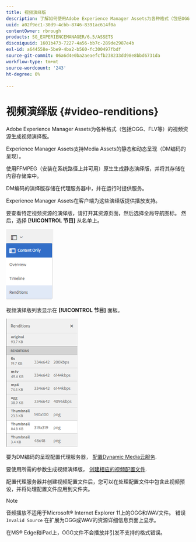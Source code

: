 ```yaml
---
title: 视频演绎版
description: 了解如何使用Adobe Experience Manager Assets为各种格式（包括OGG、FLV等）的视频资源生成视频演绎版。
uuid: a02f9ec1-30d9-4cbb-8746-8391ac614f0a
contentOwner: rbrough
products: SG_EXPERIENCEMANAGER/6.5/ASSETS
discoiquuid: 1601b473-7227-4a56-bb7c-289de2987e4b
exl-id: a644558e-5be9-4ba2-b560-fc300497fbdf
source-git-commit: 06a6d4e0ba2aeaefcfb238233dd98e8bbd6731da
workflow-type: tm+mt
source-wordcount: '243'
ht-degree: 0%

---
```


# 视频演绎版 {#video-renditions}

Adobe Experience Manager Assets为各种格式（包括OGG、FLV等）的视频资源生成视频演绎版。

Experience Manager Assets支持Media Assets的静态和动态呈现（DM编码的呈现）。

使用FFMPEG（安装在系统路径上并可用）原生生成静态演绎版，并将其存储在内容存储库中。

DM编码的演绎版存储在代理服务器中，并在运行时提供服务。

Experience Manager Assets在客户端为这些演绎版提供播放支持。

要查看特定视频资源的演绎版，请打开其资源页面，然后选择全局导航图标。 然后，选择 **[!UICONTROL 节目]** 从名单上。

![chlimage_1-478](assets/chlimage_1-478.png)

视频演绎版列表显示在 **[!UICONTROL 节目]** 面板。

![chlimage_1-479](assets/chlimage_1-479.png)

要为DM编码的呈现配置代理服务器， [配置Dynamic Media云服务](config-dynamic.md).

要使用所需的参数生成视频演绎版， [创建相应的视频配置文件](video-profiles.md).

配置代理服务器并创建视频配置文件后，您可以在处理配置文件中包含此视频预设，并将处理配置文件应用到文件夹。

>[!NOTE]
>
>音频播放不适用于Microsoft® Internet Explorer 11上的OGG和WAV文件。 错误 `Invalid Source` 在扩展为OGG或WAV的资源详细信息页面上显示。
>
在MS® Edge和iPad上，OGG文件不会播放并引发不支持的格式错误。
